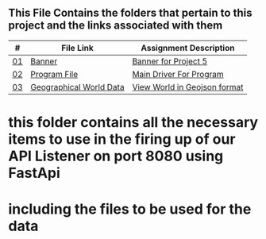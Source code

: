 ## This File Contains the folders that pertain to this project and the links associated with them

|   #    | File Link       | Assignment Description                          |
|------- |-------------------|-------------------------------------------------|
| [01](.Banner) |  [Banner](./Banner) | [ Banner for Project 5](./Banner)|
| [02](.MAIN.PY) |  [Program File](./MAIN.PY) | [ Main Driver For Program](./MAIN.PY)|
| [03](.countries.geojson) |  [Geographical World Data](./countries.geojson) | [View World in Geojson format](./countries.geojson)|


# this folder contains all the necessary items to use in the firing up of our API Listener on port 8080 using FastApi
# including the files to be used for the data 

